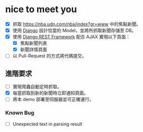 # nice to meet you
- [x] 抓取 https://nba.udn.com/nba/index?gr=www 中的焦點新聞。 
- [x] 使用 [Django](https://www.djangoproject.com/) 設計恰當的 Model，並將所抓取新聞存儲至 DB。
- [x] 使用 [Django REST Framework](http://www.django-rest-framework.org/) 配合 AJAX 實現以下頁面：
	 - [x] 焦點新聞列表
	 - [x] 新聞詳情頁面
- [ ] 以 Pull-Request 的方式將代碼提交。
	
## 進階要求
- [ ] 實現爬蟲自動定時抓取。
- [x] 每當抓取到新的新聞時立即通知頁面。
- [ ] 將本 demo 部署至伺服器並可正確運行。

### Known Bug
- [ ] Unexpected text in parsing result
